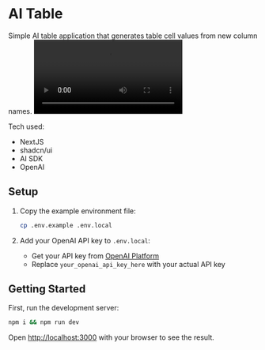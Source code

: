 # AI Table

Simple AI table application that generates table cell values from new column names.
<video src="https://github.com/user-attachments/assets/71827de4-d3e3-47f9-97af-075a88dd21f5" />

Tech used:

- NextJS
- shadcn/ui
- AI SDK
- OpenAI

## Setup

1. Copy the example environment file:

   ```bash
   cp .env.example .env.local
   ```

2. Add your OpenAI API key to `.env.local`:
   - Get your API key from [OpenAI Platform](https://platform.openai.com/api-keys)
   - Replace `your_openai_api_key_here` with your actual API key

## Getting Started

First, run the development server:

```bash
npm i && npm run dev
```

Open [http://localhost:3000](http://localhost:3000) with your browser to see the result.
